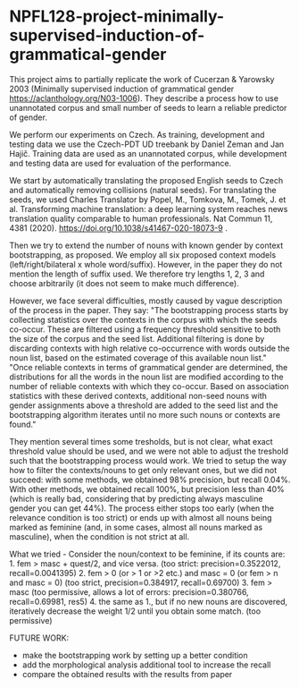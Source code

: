 # NPFL128-project-minimally-supervised-induction-of-grammatical-gender

This project aims to partially replicate the work of Cucerzan & Yarowsky 2003 (Minimally supervised induction of grammatical gender https://aclanthology.org/N03-1006). They describe a process how to use unannotated corpus and small number of seeds to learn a reliable predictor of gender.

We perform our experiments on Czech. As training, development and testing data we use the Czech-PDT UD treebank by Daniel Zeman and Jan Hajič. Training data are used as an unannotated corpus, while development and testing data are used for evaluation of the performance.

We start by automatically translating the proposed English seeds to Czech and automatically removing collisions (natural seeds). For translating the seeds, we used Charles Translator by Popel, M., Tomkova, M., Tomek, J. et al. Transforming machine translation: a deep learning system reaches news translation quality comparable to human professionals. Nat Commun 11, 4381 (2020). https://doi.org/10.1038/s41467-020-18073-9 .

Then we try to extend the number of nouns with known gender by context bootstrapping, as proposed. We employ all six proposed context models (left/right/bilateral x whole word/suffix). However, in the paper they do not mention the length of suffix used. We therefore try lengths 1, 2, 3 and choose arbitrarily (it does not seem to make much difference).

However, we face several difficulties, mostly caused by vague description of the process in the paper. They say:
"The bootstrapping process starts by collecting statistics over the contexts in the corpus with which the seeds co-occur. These are filtered using a frequency threshold sensitive to both the size of the corpus and the seed list. Additional filtering is done by discarding contexts with high relative co-occurrence with words outside the noun list, based on the estimated coverage of this available noun list."
"Once reliable contexts in terms of grammatical gender are determined, the distributions for all the words in the noun list are modified according to the number of reliable contexts with which they co-occur. Based on association statistics with these derived contexts, additional non-seed nouns with gender assignments above a threshold are added to the seed list and the bootstrapping algorithm iterates until no more such nouns or contexts are found."

They mention several times some tresholds, but is not clear, what exact threshold value should be used, and we were not able to adjust the treshold such that the bootstrapping process would work. We tried to setup the way how to filter the contexts/nouns to get only relevant ones, but we did not succeed: with some methods, we obtained 98% precision, but recall 0.04%. With other methods, we obtained recall 100%, but precision less than 40% (which is really bad, considering that by predicting always masculine gender you can get 44%).
The process either stops too early (when the relevance condition is too strict) or ends up with almost all nouns being marked as feminine (and, in some cases, almost all nouns marked as masculine), when the condition is not strict at all.


What we tried - Consider the noun/context to be feminine, if its counts are: 
    1. fem > masc + quest/2, and vice versa. (too strict: precision=0.3522012, recall=0.0041395)
    2. fem > 0 (or > 1 or >2 etc.) and masc = 0 (or fem > n and masc = 0) (too strict, precision=0.384917, recall=0.69700)
    3. fem > masc (too permissive, allows a lot of errors: precision=0.380766, recall=0.69981, res5)
    4. the same as 1., but if no new nouns are discovered, iteratively decrease the weight 1/2 until you obtain some match. (too permissive)
    
    
    
FUTURE WORK:
- make the bootstrapping work by setting up a better condition
- add the morphological analysis additional tool to increase the recall
- compare the obtained results with the results from paper
